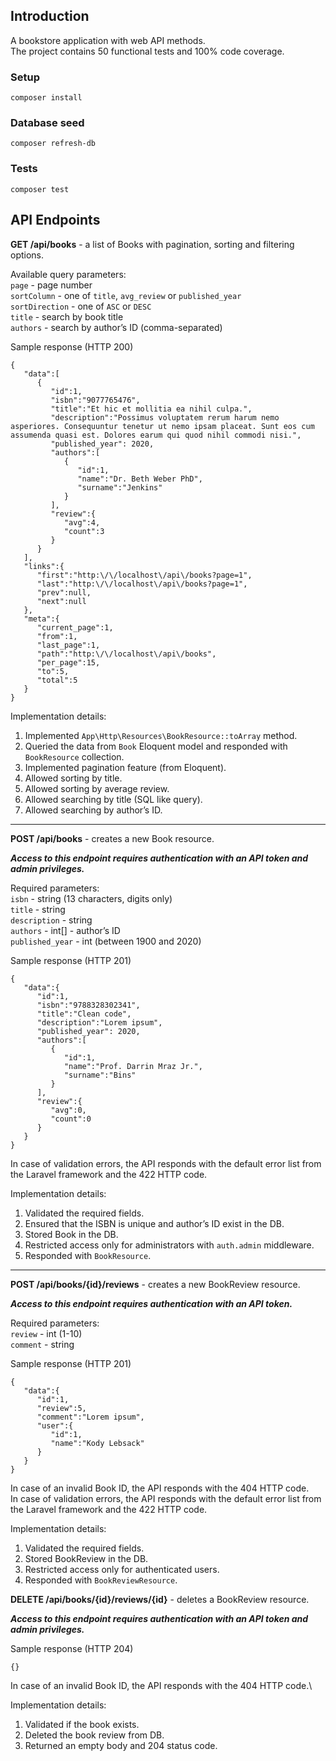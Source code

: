 ## Introduction

A bookstore application with web API methods.\
The project contains 50 functional tests and 100% code coverage.

### Setup

```
composer install
```

### Database seed

```
composer refresh-db
```

### Tests

```
composer test
```

## API Endpoints

**GET /api/books** - a list of Books with pagination, sorting and filtering options.

Available query parameters:\
`page` - page number \
`sortColumn` - one of `title`, `avg_review` or `published_year` \
`sortDirection` - one of `ASC` or `DESC` \
`title` - search by book title \
`authors` - search by author’s ID (comma-separated)

Sample response (HTTP 200)

```
{
   "data":[
      {
         "id":1,
         "isbn":"9077765476",
         "title":"Et hic et mollitia ea nihil culpa.",
         "description":"Possimus voluptatem rerum harum nemo asperiores. Consequuntur tenetur ut nemo ipsam placeat. Sunt eos cum assumenda quasi est. Dolores earum qui quod nihil commodi nisi.",
         "published_year": 2020,
         "authors":[
            {
               "id":1,
               "name":"Dr. Beth Weber PhD",
               "surname":"Jenkins"
            }
         ],
         "review":{
            "avg":4,
            "count":3
         }
      }
   ],
   "links":{
      "first":"http:\/\/localhost\/api\/books?page=1",
      "last":"http:\/\/localhost\/api\/books?page=1",
      "prev":null,
      "next":null
   },
   "meta":{
      "current_page":1,
      "from":1,
      "last_page":1,
      "path":"http:\/\/localhost\/api\/books",
      "per_page":15,
      "to":5,
      "total":5
   }
}
```

Implementation details:

1. Implemented `App\Http\Resources\BookResource::toArray` method.
2. Queried the data from `Book` Eloquent model and responded with `BookResource` collection.
3. Implemented pagination feature (from Eloquent).
4. Allowed sorting by title.
5. Allowed sorting by average review.
6. Allowed searching by title (SQL like query).
7. Allowed searching by author’s ID.

---

**POST /api/books** - creates a new Book resource.

**_Access to this endpoint requires authentication with an API token and admin privileges._**

Required parameters:\
`isbn` - string (13 characters, digits only)\
`title` - string\
`description` - string\
`authors` - int[] - author’s ID\
`published_year` - int (between 1900 and 2020)

Sample response (HTTP 201)

```
{
   "data":{
      "id":1,
      "isbn":"9788328302341",
      "title":"Clean code",
      "description":"Lorem ipsum",
      "published_year": 2020,
      "authors":[
         {
            "id":1,
            "name":"Prof. Darrin Mraz Jr.",
            "surname":"Bins"
         }
      ],
      "review":{
         "avg":0,
         "count":0
      }
   }
}
```

In case of validation errors, the API responds with the default error list from the Laravel framework and the 422 HTTP code.

Implementation details:

1. Validated the required fields.
2. Ensured that the ISBN is unique and author’s ID exist in the DB.
3. Stored Book in the DB.
4. Restricted access only for administrators with `auth.admin` middleware.
5. Responded with `BookResource`.

---

**POST /api/books/{id}/reviews** - creates a new BookReview resource.

**_Access to this endpoint requires authentication with an API token._**

Required parameters:\
`review` - int (1-10)\
`comment` - string

Sample response (HTTP 201)

```
{
   "data":{
      "id":1,
      "review":5,
      "comment":"Lorem ipsum",
      "user":{
         "id":1,
         "name":"Kody Lebsack"
      }
   }
}
```

In case of an invalid Book ID, the API responds with the 404 HTTP code.\
In case of validation errors, the API responds with the default error list from the Laravel framework and the 422 HTTP code.

Implementation details:

1. Validated the required fields.
2. Stored BookReview in the DB.
3. Restricted access only for authenticated users.
4. Responded with `BookReviewResource`.

**DELETE /api/books/{id}/reviews/{id}** - deletes a BookReview resource.

**_Access to this endpoint requires authentication with an API token and admin privileges._**

Sample response (HTTP 204)

```
{}
```

In case of an invalid Book ID, the API responds with the 404 HTTP code.\

Implementation details:

1. Validated if the book exists.
2. Deleted the book review from DB.
3. Returned an empty body and 204 status code.

